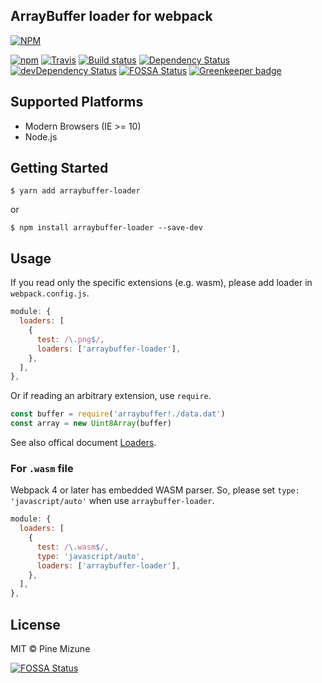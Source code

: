 ArrayBuffer loader for webpack
------------------------------

[![NPM](https://nodei.co/npm/arraybuffer-loader.png?downloads=true&downloadRank=true&stars=true)](https://nodei.co/npm/arraybuffer-loader/)

[![npm](https://img.shields.io/npm/v/arraybuffer-loader.svg?maxAge=2592000)](https://www.npmjs.org/package/arraybuffer-loader)
[![Travis](https://img.shields.io/travis/pine/arraybuffer-loader/master.svg?maxAge=2592000)](https://travis-ci.org/pine/arraybuffer-loader)
[![Build status](https://ci.appveyor.com/api/projects/status/0p14m3bkv130m916/branch/master?svg=true)](https://ci.appveyor.com/project/pine/arraybuffer-loader/branch/master)
[![Dependency Status](https://img.shields.io/david/pine/arraybuffer-loader.svg?maxAge=2592000)](https://david-dm.org/pine/arraybuffer-loader)
[![devDependency Status](https://img.shields.io/david/dev/pine/arraybuffer-loader.svg?maxAge=2592000)](https://david-dm.org/pine/arraybuffer-loader?type=dev)
[![FOSSA Status](https://app.fossa.io/api/projects/git%2Bgithub.com%2Fpine%2Farraybuffer-loader.svg?type=shield)](https://app.fossa.io/projects/git%2Bgithub.com%2Fpine%2Farraybuffer-loader?ref=badge_shield)
[![Greenkeeper badge](https://badges.greenkeeper.io/pine/arraybuffer-loader.svg)](https://greenkeeper.io/)


## Supported Platforms

- Modern Browsers (IE >= 10)
- Node.js

## Getting Started


```
$ yarn add arraybuffer-loader
```

or

```
$ npm install arraybuffer-loader --save-dev
```

## Usage
If you read only the specific extensions (e.g. wasm), please add loader in `webpack.config.js`.

```js
module: {
  loaders: [
    {
      test: /\.png$/,
      loaders: ['arraybuffer-loader'],
    },
  ],
},
```

Or if reading an arbitrary extension, use `require`.

```js
const buffer = require('arraybuffer!./data.dat')
const array = new Uint8Array(buffer)
```

See also offical document [Loaders](https://webpack.js.org/concepts/loaders/).

### For `.wasm` file
Webpack 4 or later has embedded WASM parser. So, please set `type: 'javascript/auto'` when use `arraybuffer-loader`.

```js
module: {
  loaders: [
    {
      test: /\.wasm$/,
      type: 'javascript/auto',
      loaders: ['arraybuffer-loader'],
    },
  ],
},
```

## License
MIT &copy; Pine Mizune


[![FOSSA Status](https://app.fossa.io/api/projects/git%2Bgithub.com%2Fpine%2Farraybuffer-loader.svg?type=large)](https://app.fossa.io/projects/git%2Bgithub.com%2Fpine%2Farraybuffer-loader?ref=badge_large)
